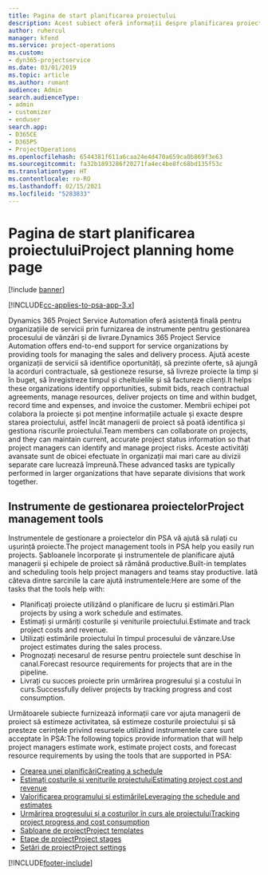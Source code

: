 ```yaml
---
title: Pagina de start planificarea proiectului
description: Acest subiect oferă informații despre planificarea proiectului.
author: ruhercul
manager: kfend
ms.service: project-operations
ms.custom:
- dyn365-projectservice
ms.date: 03/01/2019
ms.topic: article
ms.author: rumant
audience: Admin
search.audienceType:
- admin
- customizer
- enduser
search.app:
- D365CE
- D365PS
- ProjectOperations
ms.openlocfilehash: 6544381f611a6caa24e4d470a659ca0b869f3e63
ms.sourcegitcommit: fa32b1893286f20271fa4ec4be8fc68bd135f53c
ms.translationtype: HT
ms.contentlocale: ro-RO
ms.lasthandoff: 02/15/2021
ms.locfileid: "5283833"
---
```

# <a name="project-planning-home-page"></a><span data-ttu-id="0f3fc-103">Pagina de start planificarea proiectului</span><span class="sxs-lookup"><span data-stu-id="0f3fc-103">Project planning home page</span></span>

[!include [banner](../includes/psa-now-project-operations.md)]

[!INCLUDE[cc-applies-to-psa-app-3.x](../includes/cc-applies-to-psa-app-3x.md)]

<span data-ttu-id="0f3fc-104">Dynamics 365 Project Service Automation oferă asistență finală pentru organizațiile de servicii prin furnizarea de instrumente pentru gestionarea procesului de vânzări și de livrare.</span><span class="sxs-lookup"><span data-stu-id="0f3fc-104">Dynamics 365 Project Service Automation offers end-to-end support for service organizations by providing tools for managing the sales and delivery process.</span></span> <span data-ttu-id="0f3fc-105">Ajută aceste organizații de servicii să identifice oportunități, să prezinte oferte, să ajungă la acorduri contractuale, să gestioneze resurse, să livreze proiecte la timp și în buget, să înregistreze timpul și cheltuielile și să factureze clienți.</span><span class="sxs-lookup"><span data-stu-id="0f3fc-105">It helps these organizations identify opportunities, submit bids, reach contractual agreements, manage resources, deliver projects on time and within budget, record time and expenses, and invoice the customer.</span></span> <span data-ttu-id="0f3fc-106">Membrii echipei pot colabora la proiecte și pot menține informațiile actuale și exacte despre starea proiectului, astfel încât managerii de proiect să poată identifica și gestiona riscurile proiectului.</span><span class="sxs-lookup"><span data-stu-id="0f3fc-106">Team members can collaborate on projects, and they can maintain current, accurate project status information so that project managers can identify and manage project risks.</span></span> <span data-ttu-id="0f3fc-107">Aceste activități avansate sunt de obicei efectuate în organizații mai mari care au divizii separate care lucrează împreună.</span><span class="sxs-lookup"><span data-stu-id="0f3fc-107">These advanced tasks are typically performed in larger organizations that have separate divisions that work together.</span></span>

## <a name="project-management-tools"></a><span data-ttu-id="0f3fc-108">Instrumente de gestionarea proiectelor</span><span class="sxs-lookup"><span data-stu-id="0f3fc-108">Project management tools</span></span>

<span data-ttu-id="0f3fc-109">Instrumentele de gestionare a proiectelor din PSA vă ajută să rulați cu ușurință proiecte.</span><span class="sxs-lookup"><span data-stu-id="0f3fc-109">The project management tools in PSA help you easily run projects.</span></span> <span data-ttu-id="0f3fc-110">Șabloanele încorporate și instrumentele de planificare ajută managerii și echipele de proiect să rămână productive.</span><span class="sxs-lookup"><span data-stu-id="0f3fc-110">Built-in templates and scheduling tools help project managers and teams stay productive.</span></span> <span data-ttu-id="0f3fc-111">Iată câteva dintre sarcinile la care ajută instrumentele:</span><span class="sxs-lookup"><span data-stu-id="0f3fc-111">Here are some of the tasks that the tools help with:</span></span>

- <span data-ttu-id="0f3fc-112">Planificați proiecte utilizând o planificare de lucru și estimări.</span><span class="sxs-lookup"><span data-stu-id="0f3fc-112">Plan projects by using a work schedule and estimates.</span></span>
- <span data-ttu-id="0f3fc-113">Estimați și urmăriți costurile și veniturile proiectului.</span><span class="sxs-lookup"><span data-stu-id="0f3fc-113">Estimate and track project costs and revenue.</span></span>
- <span data-ttu-id="0f3fc-114">Utilizați estimările proiectului în timpul procesului de vânzare.</span><span class="sxs-lookup"><span data-stu-id="0f3fc-114">Use project estimates during the sales process.</span></span>
- <span data-ttu-id="0f3fc-115">Prognozați necesarul de resurse pentru proiectele sunt deschise în canal.</span><span class="sxs-lookup"><span data-stu-id="0f3fc-115">Forecast resource requirements for projects that are in the pipeline.</span></span>
- <span data-ttu-id="0f3fc-116">Livrați cu succes proiecte prin urmărirea progresului și a costului în curs.</span><span class="sxs-lookup"><span data-stu-id="0f3fc-116">Successfully deliver projects by tracking progress and cost consumption.</span></span>

<span data-ttu-id="0f3fc-117">Următoarele subiecte furnizează informații care vor ajuta managerii de proiect să estimeze activitatea, să estimeze costurile proiectului și să presteze cerințele privind resursele utilizând instrumentele care sunt acceptate în PSA:</span><span class="sxs-lookup"><span data-stu-id="0f3fc-117">The following topics provide information that will help project managers estimate work, estimate project costs, and forecast resource requirements by using the tools that are supported in PSA:</span></span>

- [<span data-ttu-id="0f3fc-118">Crearea unei planificări</span><span class="sxs-lookup"><span data-stu-id="0f3fc-118">Creating a schedule</span></span>](project-creating.md)
- [<span data-ttu-id="0f3fc-119">Estimați costurile și veniturile proiectului</span><span class="sxs-lookup"><span data-stu-id="0f3fc-119">Estimating project cost and revenue</span></span>](project-estimating.md)
- [<span data-ttu-id="0f3fc-120">Valorificarea programului și estimările</span><span class="sxs-lookup"><span data-stu-id="0f3fc-120">Leveraging the schedule and estimates</span></span>](project-leveraging.md)
- [<span data-ttu-id="0f3fc-121">Urmărirea progresului și a costurilor în curs ale proiectului</span><span class="sxs-lookup"><span data-stu-id="0f3fc-121">Tracking project progress and cost consumption</span></span>](project-tracking.md)
- [<span data-ttu-id="0f3fc-122">Șabloane de proiect</span><span class="sxs-lookup"><span data-stu-id="0f3fc-122">Project templates</span></span>](project-templates.md)
- [<span data-ttu-id="0f3fc-123">Etape de proiect</span><span class="sxs-lookup"><span data-stu-id="0f3fc-123">Project stages</span></span>](project-stages.md)
- [<span data-ttu-id="0f3fc-124">Setări de proiect</span><span class="sxs-lookup"><span data-stu-id="0f3fc-124">Project settings</span></span>](project-settings.md)


[!INCLUDE[footer-include](../includes/footer-banner.md)]